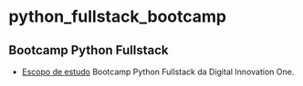 # python_fullstack_bootcamp
## Bootcamp Python Fullstack
- [Escopo de estudo](https://web.digitalinnovation.one/track/desenvolvedor-fullstack-python)
Bootcamp Python Fullstack da Digital Innovation One.
